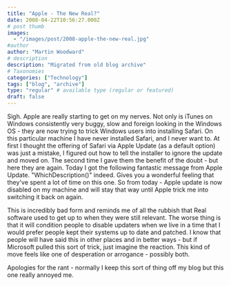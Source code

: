 ```yaml
---
title: "Apple - The New Real?"
date: 2008-04-22T10:56:27.000Z
# post thumb
images:
  - "/images/post/2008-apple-the-new-real.jpg"
#author
author: "Martin Woodward"
# description
description: "Migrated from old blog archive"
# Taxonomies
categories: ["Technology"]
tags: ["blog", "archive"]
type: "regular" # available type (regular or featured)
draft: false
---
```


[](http://www.woodwardweb.com/WindowsLiveWriter/AppleTheNewReal_99C1/Apple%20Software%20Update_2.png) <rant>Sigh.  Apple are really starting to get on my nerves.  Not only is iTunes on Windows consistently very buggy, slow and foreign looking in the Windows OS - they are now trying to trick Windows users into installing Safari.  On this particular machine I have never installed Safari, and I never want to.  At first I thought the offering of Safari via Apple Update (as a default option) was just a mistake, I figured out how to tell the installer to ignore the update and moved on.  The second time I gave them the benefit of the doubt - but here they are again.  Today I got the following fantastic message from Apple Update.  "WhichDescription()" indeed.  Gives you a wonderful feeling that they've spent a lot of time on this one.  So from today - Apple update is now disabled on my machine and will stay that way until Apple trick me into switching it back on again. 

This is incredibly bad form and reminds me of all the rubbish that Real software used to get up to when they were still relevant.  The worse thing is that it will condition people to disable updaters when we live in a time that I would prefer people kept their systems up to date and patched.  I know that people will have said this in other places and in better ways - but if Microsoft pulled this sort of trick, just imagine the reaction.  This kind of move feels like one of desperation or arrogance - possibly both.</rant> 

Apologies for the rant - normally I keep this sort of thing off my blog but this one really annoyed me.